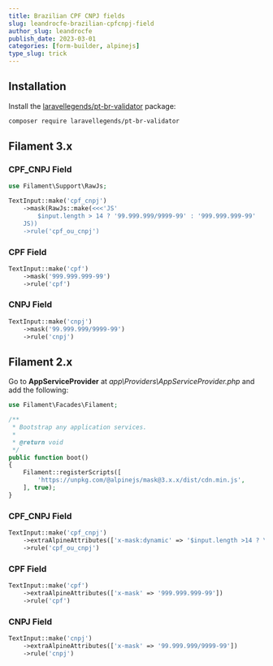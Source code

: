 ```yaml
---
title: Brazilian CPF CNPJ fields
slug: leandrocfe-brazilian-cpfcnpj-field
author_slug: leandrocfe
publish_date: 2023-03-01
categories: [form-builder, alpinejs]
type_slug: trick
---
```


## Installation

Install the [laravellegends/pt-br-validator](https://github.com/LaravelLegends/pt-br-validator) package:

```bash
composer require laravellegends/pt-br-validator
```

## Filament 3.x

### CPF_CNPJ Field

```php
use Filament\Support\RawJs;

TextInput::make('cpf_cnpj')
    ->mask(RawJs::make(<<<'JS'
        $input.length > 14 ? '99.999.999/9999-99' : '999.999.999-99'
    JS))
    ->rule('cpf_ou_cnpj')
```

### CPF Field

```php
TextInput::make('cpf')
    ->mask('999.999.999-99')
    ->rule('cpf')
```

### CNPJ Field

```php
TextInput::make('cnpj')
    ->mask('99.999.999/9999-99')
    ->rule('cnpj')
```

## Filament 2.x

Go to **AppServiceProvider** at *app\Providers\AppServiceProvider.php* and add the following:

```php
use Filament\Facades\Filament;

/**
 * Bootstrap any application services.
 *
 * @return void
 */
public function boot()
{
    Filament::registerScripts([
        'https://unpkg.com/@alpinejs/mask@3.x.x/dist/cdn.min.js',
    ], true);
}
```

### CPF_CNPJ Field

```php
TextInput::make('cpf_cnpj')
    ->extraAlpineAttributes(['x-mask:dynamic' => '$input.length >14 ? \'99.999.999/9999-99\' : \'999.999.999-99\''])
    ->rule('cpf_ou_cnpj')
```

### CPF Field

```php
TextInput::make('cpf')
    ->extraAlpineAttributes(['x-mask' => '999.999.999-99'])
    ->rule('cpf')
```

### CNPJ Field

```php
TextInput::make('cnpj')
    ->extraAlpineAttributes(['x-mask' => '99.999.999/9999-99'])
    ->rule('cnpj')
```
